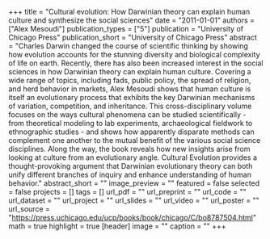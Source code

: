 +++
title = "Cultural evolution: How Darwinian theory can explain human culture and synthesize the social sciences"
date = "2011-01-01"
authors = ["Alex Mesoudi"]
publication_types = ["5"]
publication = "University of Chicago Press"
publication_short = "University of Chicago Press"
abstract = "Charles Darwin changed the course of scientific thinking by showing how evolution accounts for the stunning diversity and biological complexity of life on earth. Recently, there has also been increased interest in the social sciences in how Darwinian theory can explain human culture. Covering a wide range of topics, including fads, public policy, the spread of religion, and herd behavior in markets, Alex Mesoudi shows that human culture is itself an evolutionary process that exhibits the key Darwinian mechanisms of variation, competition, and inheritance. This cross-disciplinary volume focuses on the ways cultural phenomena can be studied scientifically - from theoretical modeling to lab experiments, archaeological fieldwork to ethnographic studies - and shows how apparently disparate methods can complement one another to the mutual benefit of the various social science disciplines. Along the way, the book reveals how new insights arise from looking at culture from an evolutionary angle. Cultural Evolution provides a thought-provoking argument that Darwinian evolutionary theory can both unify different branches of inquiry and enhance understanding of human behavior."
abstract_short = ""
image_preview = ""
featured = false
selected = false
projects = []
tags = []
url_pdf = ""
url_preprint = ""
url_code = ""
url_dataset = ""
url_project = ""
url_slides = ""
url_video = ""
url_poster = ""
url_source = "https://press.uchicago.edu/ucp/books/book/chicago/C/bo8787504.html"
math = true
highlight = true
[header]
image = ""
caption = ""
+++
